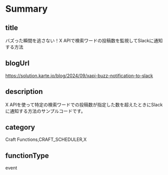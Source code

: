 # Summary

## title

バズった瞬間を逃さない！X APIで検索ワードの投稿数を監視してSlackに通知する方法

## blogUrl

https://solution.karte.io/blog/2024/09/xapi-buzz-notification-to-slack

## description

X APIを使って特定の検索ワードでの投稿数が指定した数を超えたときにSlackに通知する方法のサンプルコードです。

## category

Craft Functions,CRAFT_SCHEDULER,X

## functionType

event